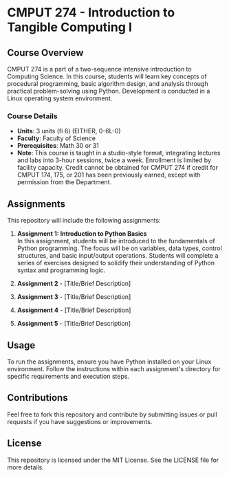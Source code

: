 # CMPUT 274 - Introduction to Tangible Computing I

## Course Overview
CMPUT 274 is a part of a two-sequence intensive introduction to Computing Science. In this course, students will learn key concepts of procedural programming, basic algorithm design, and analysis through practical problem-solving using Python. Development is conducted in a Linux operating system environment.

### Course Details
- **Units**: 3 units (fi 6) (EITHER, 0-6L-0)
- **Faculty**: Faculty of Science
- **Prerequisites**: Math 30 or 31
- **Note**: This course is taught in a studio-style format, integrating lectures and labs into 3-hour sessions, twice a week. Enrollment is limited by facility capacity. Credit cannot be obtained for CMPUT 274 if credit for CMPUT 174, 175, or 201 has been previously earned, except with permission from the Department.

## Assignments
This repository will include the following assignments:
1. **Assignment 1: Introduction to Python Basics**  
   In this assignment, students will be introduced to the fundamentals of Python programming. The focus will be on variables, data types, control structures, and basic input/output operations. Students will complete a series of exercises designed to solidify their understanding of Python syntax and programming logic.

2. **Assignment 2** - [Title/Brief Description]
3. **Assignment 3** - [Title/Brief Description]
4. **Assignment 4** - [Title/Brief Description]
5. **Assignment 5** - [Title/Brief Description]

## Usage
To run the assignments, ensure you have Python installed on your Linux environment. Follow the instructions within each assignment's directory for specific requirements and execution steps.

## Contributions
Feel free to fork this repository and contribute by submitting issues or pull requests if you have suggestions or improvements.

## License
This repository is licensed under the MIT License. See the LICENSE file for more details.
